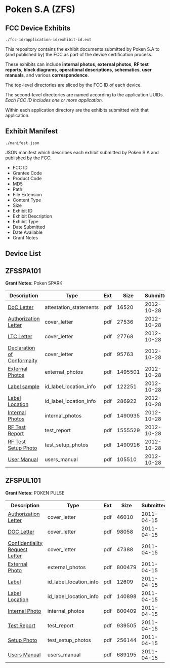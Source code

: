 # Poken S.A (ZFS)
## FCC Device Exhibits

```
./fcc-id/application-id/exhibit-id.ext
```

This repository contains the exhibit documents submitted by Poken S.A to (and published by) the FCC as part of the device certification process.

These exhibits can include **internal photos**, **external photos**, **RF test reports**, **block diagrams**, **operational descriptions**, **schematics**, **user manuals**, and various **correspondence**.

The top-level directories are sliced by the FCC ID of each device.

The second-level directories are named according to the application UUIDs. *Each FCC ID includes one or more application.*

Within each application directory are the exhibits submitted with that application. 

## Exhibit Manifest

```
./manifest.json
```

JSON manifest which describes each exhibit submitted by Poken S.A and published by the FCC.

- FCC ID
- Grantee Code
- Product Code
- MD5
- Path
- File Extension
- Content Type
- Size
- Exhibit ID
- Exhibit Description
- Exhibit Type
- Date Submitted
- Date Available
- Grant Notes

## Device List
## ZFSSPA101
**Grant Notes:** Poken SPARK

| Description | Type | Ext | Size | Submitted | Available |
| ----------- | ---- | --- | ---- | --------- | --------- |
| [DoC Letter](ZFSSPA101/63336a122c29221e4665a00c947585fd/1824807.pdf) | attestation_statements | pdf | 16520 | 2012-10-28 | 2012-10-28 |
| [Authorization Letter](ZFSSPA101/63336a122c29221e4665a00c947585fd/1824809.pdf) | cover_letter | pdf | 27536 | 2012-10-28 | 2012-10-28 |
| [LTC Letter](ZFSSPA101/63336a122c29221e4665a00c947585fd/1824810.pdf) | cover_letter | pdf | 27768 | 2012-10-28 | 2012-10-28 |
| [Declaration of Conformaity](ZFSSPA101/63336a122c29221e4665a00c947585fd/1824811.pdf) | cover_letter | pdf | 95763 | 2012-10-28 | 2012-10-28 |
| [External Photos](ZFSSPA101/63336a122c29221e4665a00c947585fd/1824812.pdf) | external_photos | pdf | 1495501 | 2012-10-28 | 2012-10-28 |
| [Label sample](ZFSSPA101/63336a122c29221e4665a00c947585fd/1824813.pdf) | id_label_location_info | pdf | 122251 | 2012-10-28 | 2012-10-28 |
| [Label Location](ZFSSPA101/63336a122c29221e4665a00c947585fd/1824814.pdf) | id_label_location_info | pdf | 286922 | 2012-10-28 | 2012-10-28 |
| [Internal Photos](ZFSSPA101/63336a122c29221e4665a00c947585fd/1824815.pdf) | internal_photos | pdf | 1490935 | 2012-10-28 | 2012-10-28 |
| [RF Test Report](ZFSSPA101/63336a122c29221e4665a00c947585fd/1824818.pdf) | test_report | pdf | 1555529 | 2012-10-28 | 2012-10-28 |
| [RF Test Setup Photo](ZFSSPA101/63336a122c29221e4665a00c947585fd/1824819.pdf) | test_setup_photos | pdf | 1490916 | 2012-10-28 | 2012-10-28 |
| [User Manual](ZFSSPA101/63336a122c29221e4665a00c947585fd/1824820.pdf) | users_manual | pdf | 105510 | 2012-10-28 | 2012-10-28 |
## ZFSPUL101
**Grant Notes:** POKEN PULSE

| Description | Type | Ext | Size | Submitted | Available |
| ----------- | ---- | --- | ---- | --------- | --------- |
| [Authorization Letter](ZFSPUL101/33409d9901a35175df1372b003ee384c/1449076.pdf) | cover_letter | pdf | 46010 | 2011-04-15 | 2011-04-15 |
| [DOC Letter](ZFSPUL101/33409d9901a35175df1372b003ee384c/1449086.pdf) | cover_letter | pdf | 98058 | 2011-04-15 | 2011-04-15 |
| [Confidentiality Request Letter](ZFSPUL101/33409d9901a35175df1372b003ee384c/1449087.pdf) | cover_letter | pdf | 47388 | 2011-04-15 | 2011-04-15 |
| [External Photo](ZFSPUL101/33409d9901a35175df1372b003ee384c/1449077.pdf) | external_photos | pdf | 800479 | 2011-04-15 | 2011-04-15 |
| [Label](ZFSPUL101/33409d9901a35175df1372b003ee384c/1449078.pdf) | id_label_location_info | pdf | 12609 | 2011-04-15 | 2011-04-15 |
| [Label Location](ZFSPUL101/33409d9901a35175df1372b003ee384c/1449079.pdf) | id_label_location_info | pdf | 140898 | 2011-04-15 | 2011-04-15 |
| [Internal Photo](ZFSPUL101/33409d9901a35175df1372b003ee384c/1449080.pdf) | internal_photos | pdf | 800409 | 2011-04-15 | 2011-04-15 |
| [Test Report](ZFSPUL101/33409d9901a35175df1372b003ee384c/1449083.pdf) | test_report | pdf | 939505 | 2011-04-15 | 2011-04-15 |
| [Setup Photo](ZFSPUL101/33409d9901a35175df1372b003ee384c/1449084.pdf) | test_setup_photos | pdf | 256144 | 2011-04-15 | 2011-04-15 |
| [Users Manual](ZFSPUL101/33409d9901a35175df1372b003ee384c/1449085.pdf) | users_manual | pdf | 689195 | 2011-04-15 | 2011-04-15 |
